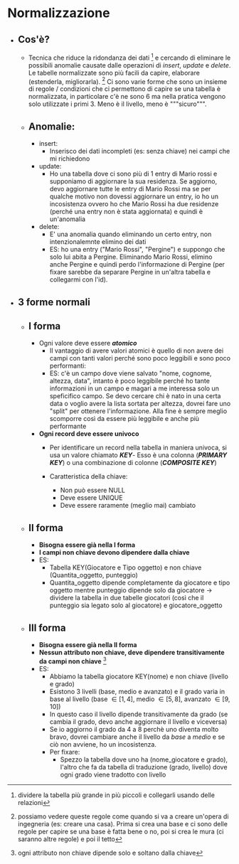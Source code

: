 # Normalizzazione 

- ## Cos'è?
    - Tecnica che riduce la ridondanza dei dati [^1] e cercando di eliminare le possibili anomalie causate dalle operazioni di $insert$, $update$ e $delete$. Le tabelle normalizzate sono più facili da capire, elaborare (estenderla, migliorarla). [^2] Ci sono varie forme che sono un insieme di regole / condizioni che ci permettono di capire se una tabella è normalizzata, in particolare c'è ne sono 6 ma nella pratica vengono solo utilizzate i primi 3. Meno è il livello, meno è """sicuro""". 

    - ## Anomalie:
        - insert:
            - Inserisco dei dati incompleti (es: senza chiave) nei campi che mi richiedono 
        - update:
            - Ho una tabella dove ci sono più di 1 entry di Mario rossi e supponiamo di aggiornare la sua residenza. Se aggiorno, devo aggiornare tutte le entry di Mario Rossi ma se per qualche motivo non dovessi aggiornare un entry, io ho un incosistenza ovvero ho che Mario Rossi ha due residenze (perché una entry non è stata aggiornata) e quindi è un'anomalia
        - delete:
            - E' una anomalia quando eliminando un certo entry, non intenzionalemnte elimino dei dati
            - ES: ho una entry ("Mario Rossi", "Pergine") e suppongo che solo lui abita a Pergine. Eliminando Mario Rossi, elimino anche Pergine e quindi perdo l'informazione di Pergine (per fixare sarebbe da separare Pergine in un'altra tabella e collegarmi con l'id).

- ## 3 forme normali
    - ## I forma
        - Ogni valore deve essere ***atomico*** 
            - Il vantaggio di avere valori atomici è quello di non avere dei campi con tanti valori perché sono poco leggibili e sono poco performanti:
            - ES: c'è un campo dove viene salvato "nome, cognome, altezza, data", intanto è poco leggibile perché ho tante informazioni in un campo e magari a me interessa solo un speficifico campo. Se devo cercare chi è nato in una certa data o voglio avere la lista sortata per altezza, dovrei fare uno "split" per ottenere l'informazione. Alla fine è sempre meglio scomporre così da essere più leggibile e anche più performante
        - **Ogni record deve essere univoco**
            - Per identificare un record nella tabella in maniera univoca, si usa un valore chiamato ***KEY***- Esso è una colonna (***PRIMARY KEY***) o una combinazione di colonne (***COMPOSITE KEY***)

            - Caratteristica della chiave:
                - Non può essere NULL
                - Deve essere UNIQUE 
                - Deve essere raramente (meglio mai) cambiato
    
    - ## II forma
        - **Bisogna essere già nella I forma**
        - **I campi non chiave devono dipendere dalla chiave**
        - ES:
            - Tabella KEY(Giocatore e Tipo oggetto) e non chiave (Quantita_oggetto, punteggio)
            - Quantita_oggetto dipende completamente da giocatore e tipo oggetto mentre punteggio dipende solo da giocatore $\to$ dividere la tabella in due tabelle giocatori (così che il punteggio sia legato solo al giocatore) e giocatore_oggetto
    
    - ## III forma
        - **Bisogna essere già nella II forma**
        - **Nessun attributo non chiave, deve dipendere transitivamente da campi non chiave** [^3]
        - ES:
            - Abbiamo la tabella giocatore KEY(nome) e non chiave (livello e grado)
            - Esistono 3 livelli (base, medio e avanzato) e il grado varia in base al livello (base $\in [1, 4]$, medio $\in [5, 8]$, avanzato $\in [9, 10]$)
            - In questo caso il livello dipende transitivamente da grado (se cambia il grado, devo anche aggiornare il livello e viceversa)
            - Se io aggiorno il grado da $4$ a $8$ perchè uno diventa molto bravo, dovrei cambiare anche il livello da $base$ a $medio$ e se ciò non avviene, ho un incosistenza. 
            - Per fixare:
                - Spezzo la tabella dove uno ha (nome_giocatore e grado), l'altro che fa da tabella di traduzione (grado, livello) dove ogni grado viene tradotto con livello


[^1]: dividere la tabella più grande in più piccoli e collegarli usando delle relazioni
[^2]: possiamo vedere queste regole come quando si va a creare un'opera di ingegneria (es: creare una casa). Prima si crea una base e ci sono delle regole per capire se una base è fatta bene o no, poi si crea le mura (ci saranno altre regole) e poi il tetto
[^3]: ogni attributo non chiave dipende solo e soltano dalla chiave 